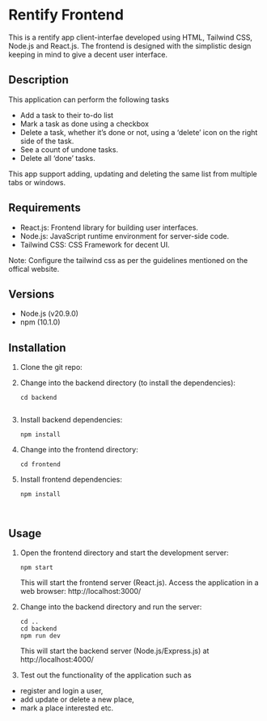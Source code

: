 # Rentify Frontend

This is a rentify app client-interfae developed using HTML, Tailwind CSS, Node.js and React.js. The frontend is designed with the simplistic design keeping in mind to give a decent user interface. 


## Description
This application can perform the following tasks
- Add a task to their to-do list
- Mark a task as done using a checkbox
- Delete a task, whether it’s done or not, using a ‘delete’ icon on the right side of the task.
- See a count of undone tasks.
- Delete all ‘done’ tasks.

This app support adding, updating and deleting the same list from multiple tabs or windows.


## Requirements 
- React.js: Frontend library for building user interfaces.
- Node.js: JavaScript runtime environment for server-side code.
- Tailwind CSS: CSS Framework for decent UI.

Note: Configure the tailwind css as per the guidelines mentioned on the offical website.


## Versions
- Node.js       (v20.9.0)
- npm           (10.1.0)


## Installation

1. Clone the git repo:

2. Change into the backend directory (to install the dependencies):
   ```
   cd backend


3. Install backend dependencies:
   ```
   npm install

4. Change into the frontend directory:
   ```
   cd frontend

5. Install frontend dependencies:
   ```
   npm install



## Usage
1. Open the frontend directory and start the development server:
    ```
    npm start
    ```
    This will start the frontend server (React.js).
    Access the application in a web browser: http://localhost:3000/


2. Change into the backend directory and run the server:
    ```
    cd ..
    cd backend
    npm run dev
    ```
    This will start the backend server (Node.js/Express.js) at http://localhost:4000/


3. Test out the functionality of the application such as 
- register and login a user, 
- add update or delete a new place, 
- mark a place interested
etc.